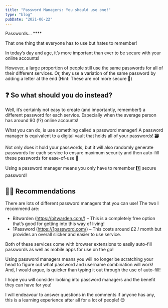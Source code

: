 ```yaml
---
title: "Password Managers: You should use one!"
type: "blog"
pubDate: "2021-06-22"
---
```


Passwords… \*\*\*\*

That one thing that everyone has to use but hates to remember!

In today’s day and age, it’s more important than ever to be secure with your
online accounts!

However, a large proportion of people still use the same passwords for all of
their different services. Or, they use a variation of the same password by
adding a letter at the end (Hint: These are not more secure 🤭)

## ❓ So what should you do instead?

Well, it’s certainly not easy to create (and importantly, remember!) a different
password for each service. Especially when the average person has around 90 (⁉️)
online accounts!

What you can do, is use something called a password manager! A password manager
is equivalent to a digital vault that holds all of your passwords! 🗃

Not only does it hold your passwords, but it will also randomly generate
passwords for each service to ensure maximum security and then auto-fill these
passwords for ease-of-use 🔑

Using a password manager means you only have to remember 1️⃣ secure password!

## 👨‍💻 Recommendations

There are lots of different password managers that you can use! The two I
recommend are:

- Bitwarden (https://bitwarden.com/) – This is a completely free option that’s
  good for getting into this way of living!
- 1Password (https://1password.com/) – This costs around £2 / month but provides
  an overall slicker and easier to use service.

Both of these services come with browser extensions to easily auto-fill
passwords as well as mobile apps for use on the go!

Using password managers means you will no longer be scratching your head to
figure out what password and username combination will work! And, I would argue,
is quicker than typing it out through the use of auto-fill!

I hope you will consider looking into password managers and the benefit they can
have for you!

I will endeavour to answer questions in the comments if anyone has any, this is
a learning experience after all for a lot of people! 😊
